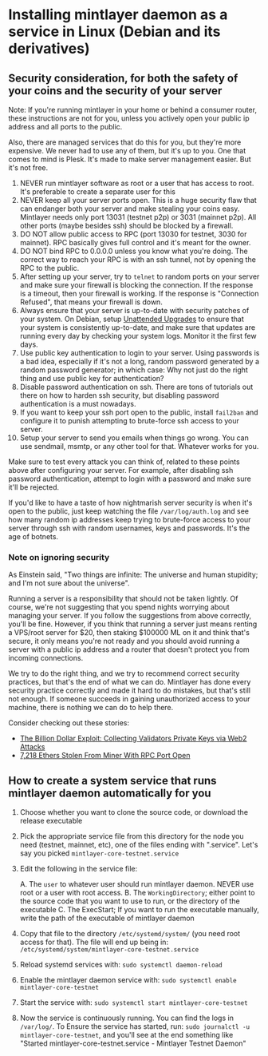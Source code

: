 # Installing mintlayer daemon as a service in Linux (Debian and its derivatives)


## Security consideration, for both the safety of your coins and the security of your server

Note: If you're running mintlayer in your home or behind a consumer router, these instructions are not for you, unless you actively open your public ip address and all ports to the public.

Also, there are managed services that do this for you, but they're more expensive. We never had to use any of them, but it's up to you. One that comes to mind is Plesk. It's made to make server management easier. But it's not free.

1. NEVER run mintlayer software as root or a user that has access to root. It's preferable to create a separate user for this
2. NEVER keep all your server ports open. This is a huge security flaw that can endanger both your server and make stealing your coins easy. Mintlayer needs only port 13031 (testnet p2p) or 3031 (mainnet p2p). All other ports (maybe besides ssh) should be blocked by a firewall.
3. DO NOT allow public access to RPC (port 13030 for testnet, 3030 for mainnet). RPC basically gives full control and it's meant for the owner.
4. DO NOT bind RPC to 0.0.0.0 unless you know what you're doing. The correct way to reach your RPC is with an ssh tunnel, not by opening the RPC to the public.
5. After setting up your server, try to `telnet` to random ports on your server and make sure your firewall is blocking the connection. If the response is a timeout, then your firewall is working. If the response is "Connection Refused", that means your firewall is down.
6. Always ensure that your server is up-to-date with security patches of your system. On Debian, setup [Unattended Upgrades](https://wiki.debian.org/UnattendedUpgrades) to ensure that your system is consistently up-to-date, and make sure that updates are running every day by checking your system logs. Monitor it the first few days.
7. Use public key authentication to login to your server. Using passwords is a bad idea, especially if it's not a long, random password generated by a random password generator; in which case: Why not just do the right thing and use public key for authentication?
8. Disable password authentication on ssh. There are tons of tutorials out there on how to harden ssh security, but disabling password authentication is a must nowadays.
9. If you want to keep your ssh port open to the public, install `fail2ban` and configure it to punish attempting to brute-force ssh access to your server.
10. Setup your server to send you emails when things go wrong. You can use sendmail, msmtp, or any other tool for that. Whatever works for you.

Make sure to test every attack you can think of, related to these points above after configuring your server. For example, after disabling ssh password authentication, attempt to login with a password and make sure it'll be rejected.

If you'd like to have a taste of how nightmarish server security is when it's open to the public, just keep watching the file `/var/log/auth.log` and see how many random ip addresses keep trying to brute-force access to your server through ssh with random usernames, keys and passwords. It's the age of botnets.

### Note on ignoring security

As Einstein said, "Two things are infinite: The universe and human stupidity; and I'm not sure about the universe".

Running a server is a responsibility that should not be taken lightly. Of course, we're not suggesting that you spend nights worrying about managing your server. If you follow the suggestions from above correctly, you'll be fine. However, if you think that running a server just means renting a VPS/root server for $20, then staking $100000 ML on it and think that's secure, it only means you're not ready and you should avoid running a server with a public ip address and a router that doesn't protect you from incoming connections.

We try to do the right thing, and we try to recommend correct security practices, but that's the end of what we can do. Mintlayer has done every security practice correctly and made it hard to do mistakes, but that's still not enough. If someone succeeds in gaining unauthorized access to your machine, there is nothing we can do to help there.

Consider checking out these stories:

- [The Billion Dollar Exploit: Collecting Validators Private Keys via Web2 Attacks](https://0d.dwalletlabs.com/the-billion-dollar-exploit-collecting-validators-private-keys-via-web2-attacks-4a385a5bb70d)
- [7,218 Ethers Stolen From Miner With RPC Port Open
](https://www.bokconsulting.com.au/blog/7218-ethers-stolen-from-miner-with-rpc-port-open/)

## How to create a system service that runs mintlayer daemon automatically for you

1. Choose whether you want to clone the source code, or download the release executable
2. Pick the appropriate service file from this directory for the node you need (testnet, mainnet, etc), one of the files ending with ".service". Let's say you picked `mintlayer-core-testnet.service`
3. Edit the following in the service file:

    A. The `user` to whatever user should run mintlayer daemon. NEVER use root or a user with root access.
    B. The `WorkingDirectory`; either point to the source code that you want to use to run, or the directory of the executable
    C. The ExecStart; If you want to run the executable manually, write the path of the executable of mintlayer daemon

4. Copy that file to the directory `/etc/systemd/system/` (you need root access for that). The file will end up being in: `/etc/systemd/system/mintlayer-core-testnet.service`
5. Reload systemd services with: `sudo systemctl daemon-reload`
6. Enable the mintlayer daemon service with: `sudo systemctl enable mintlayer-core-testnet`
7. Start the service with: `sudo systemctl start mintlayer-core-testnet`
8. Now the service is continuously running. You can find the logs in `/var/log/`. To Ensure the service has started, run: `sudo journalctl -u mintlayer-core-testnet`, and you'll see at the end something like "Started mintlayer-core-testnet.service - Mintlayer Testnet Daemon"

